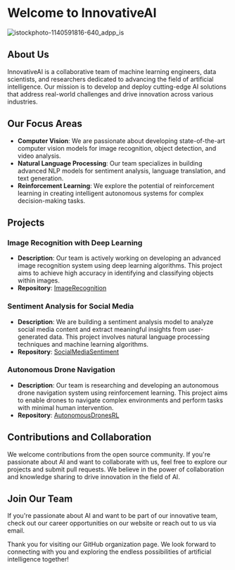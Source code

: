# Welcome to InnovativeAI


![istockphoto-1140591816-640_adpp_is](https://github.com/InnovativeAI/.github/assets/103097039/cd540fcd-938d-415d-bfbf-22cb65d5a7df)


## About Us
InnovativeAI is a collaborative team of machine learning engineers, data scientists, and researchers dedicated to advancing the field of artificial intelligence. Our mission is to develop and deploy cutting-edge AI solutions that address real-world challenges and drive innovation across various industries.

## Our Focus Areas
- **Computer Vision**: We are passionate about developing state-of-the-art computer vision models for image recognition, object detection, and video analysis.
- **Natural Language Processing**: Our team specializes in building advanced NLP models for sentiment analysis, language translation, and text generation.
- **Reinforcement Learning**: We explore the potential of reinforcement learning in creating intelligent autonomous systems for complex decision-making tasks.

## Projects
### Image Recognition with Deep Learning
- **Description**: Our team is actively working on developing an advanced image recognition system using deep learning algorithms. This project aims to achieve high accuracy in identifying and classifying objects within images.
- **Repository**: [ImageRecognition](https://github.com/InnovativeAI/ImageRecognition)

### Sentiment Analysis for Social Media
- **Description**: We are building a sentiment analysis model to analyze social media content and extract meaningful insights from user-generated data. This project involves natural language processing techniques and machine learning algorithms.
- **Repository**: [SocialMediaSentiment](https://github.com/InnovativeAI/SocialMediaSentiment)

### Autonomous Drone Navigation
- **Description**: Our team is researching and developing an autonomous drone navigation system using reinforcement learning. This project aims to enable drones to navigate complex environments and perform tasks with minimal human intervention.
- **Repository**: [AutonomousDronesRL](https://github.com/InnovativeAI/AutonomousDronesRL)

## Contributions and Collaboration
We welcome contributions from the open source community. If you're passionate about AI and want to collaborate with us, feel free to explore our projects and submit pull requests. We believe in the power of collaboration and knowledge sharing to drive innovation in the field of AI.

## Join Our Team
If you're passionate about AI and want to be part of our innovative team, check out our career opportunities on our website or reach out to us via email.

Thank you for visiting our GitHub organization page. We look forward to connecting with you and exploring the endless possibilities of artificial intelligence together!

